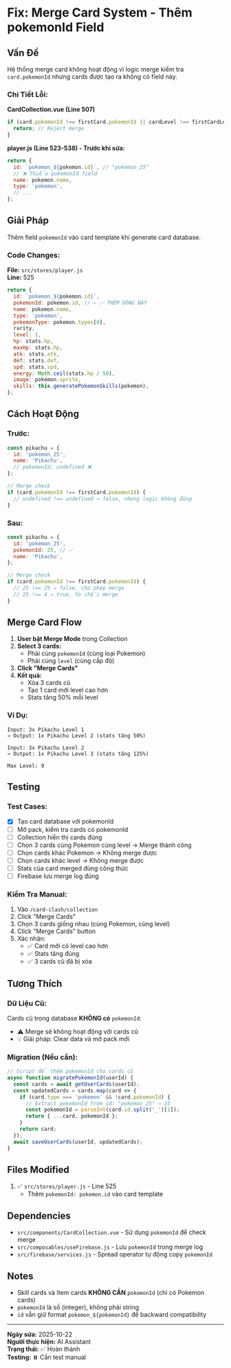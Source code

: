 # Fix: Merge Card System - Thêm pokemonId Field

## Vấn Đề

Hệ thống merge card không hoạt động vì logic merge kiểm tra `card.pokemonId` nhưng cards được tạo ra không có field này.

### Chi Tiết Lỗi:

**CardCollection.vue (Line 507)**

```javascript
if (card.pokemonId !== firstCard.pokemonId || cardLevel !== firstCardLevel) {
  return; // Reject merge
}
```

**player.js (Line 523-538) - Trước khi sửa:**

```javascript
return {
  id: `pokemon_${pokemon.id}`, // "pokemon_25"
  // ❌ Thiếu pokemonId field
  name: pokemon.name,
  type: 'pokemon',
  // ...
};
```

## Giải Pháp

Thêm field `pokemonId` vào card template khi generate card database.

### Code Changes:

**File:** `src/stores/player.js`  
**Line:** 525

```javascript
return {
  id: `pokemon_${pokemon.id}`,
  pokemonId: pokemon.id, // ← ✅ THÊM DÒNG NÀY
  name: pokemon.name,
  type: 'pokemon',
  pokemonType: pokemon.types[0],
  rarity,
  level: 1,
  hp: stats.hp,
  maxHp: stats.hp,
  atk: stats.atk,
  def: stats.def,
  spd: stats.spd,
  energy: Math.ceil(stats.hp / 50),
  image: pokemon.sprite,
  skills: this.generatePokemonSkills(pokemon),
};
```

## Cách Hoạt Động

### Trước:

```javascript
const pikachu = {
  id: 'pokemon_25',
  name: 'Pikachu',
  // pokemonId: undefined ❌
};

// Merge check
if (card.pokemonId !== firstCard.pokemonId) {
  // undefined !== undefined → false, nhưng logic không đúng
}
```

### Sau:

```javascript
const pikachu = {
  id: 'pokemon_25',
  pokemonId: 25, // ✅
  name: 'Pikachu',
};

// Merge check
if (card.pokemonId !== firstCard.pokemonId) {
  // 25 !== 25 → false, cho phép merge
  // 25 !== 4 → true, từ chối merge
}
```

## Merge Card Flow

1. **User bật Merge Mode** trong Collection
2. **Select 3 cards:**
   - Phải cùng `pokemonId` (cùng loại Pokemon)
   - Phải cùng `level` (cùng cấp độ)
3. **Click "Merge Cards"**
4. **Kết quả:**
   - Xóa 3 cards cũ
   - Tạo 1 card mới level cao hơn
   - Stats tăng 50% mỗi level

### Ví Dụ:

```
Input: 3x Pikachu Level 1
→ Output: 1x Pikachu Level 2 (stats tăng 50%)

Input: 3x Pikachu Level 2
→ Output: 1x Pikachu Level 3 (stats tăng 125%)

Max Level: 9
```

## Testing

### Test Cases:

- [x] Tạo card database với pokemonId
- [ ] Mở pack, kiểm tra cards có pokemonId
- [ ] Collection hiển thị cards đúng
- [ ] Chọn 3 cards cùng Pokemon cùng level → Merge thành công
- [ ] Chọn cards khác Pokemon → Không merge được
- [ ] Chọn cards khác level → Không merge được
- [ ] Stats của card merged đúng công thức
- [ ] Firebase lưu merge log đúng

### Kiểm Tra Manual:

1. Vào `/card-clash/collection`
2. Click "Merge Cards"
3. Chọn 3 cards giống nhau (cùng Pokemon, cùng level)
4. Click "Merge Cards" button
5. Xác nhận:
   - ✅ Card mới có level cao hơn
   - ✅ Stats tăng đúng
   - ✅ 3 cards cũ đã bị xóa

## Tương Thích

### Dữ Liệu Cũ:

Cards cũ trong database **KHÔNG có** `pokemonId`:

- ⚠️ Merge sẽ không hoạt động với cards cũ
- 💡 Giải pháp: Clear data và mở pack mới

### Migration (Nếu cần):

```javascript
// Script để thêm pokemonId cho cards cũ
async function migratePokemonId(userId) {
  const cards = await getUserCards(userId);
  const updatedCards = cards.map(card => {
    if (card.type === 'pokemon' && !card.pokemonId) {
      // Extract pokemonId from id: "pokemon_25" → 25
      const pokemonId = parseInt(card.id.split('_')[1]);
      return { ...card, pokemonId };
    }
    return card;
  });
  await saveUserCards(userId, updatedCards);
}
```

## Files Modified

1. ✅ `src/stores/player.js` - Line 525
   - Thêm `pokemonId: pokemon.id` vào card template

## Dependencies

- `src/components/CardCollection.vue` - Sử dụng `pokemonId` để check merge
- `src/composables/useFirebase.js` - Lưu `pokemonId` trong merge log
- `src/firebase/services.js` - Spread operator tự động copy `pokemonId`

## Notes

- Skill cards và Item cards **KHÔNG CẦN** `pokemonId` (chỉ có Pokemon cards)
- `pokemonId` là số (integer), không phải string
- `id` vẫn giữ format `pokemon_${pokemonId}` để backward compatibility

---

**Ngày sửa:** 2025-10-22  
**Người thực hiện:** AI Assistant  
**Trạng thái:** ✅ Hoàn thành  
**Testing:** ⏸️ Cần test manual
